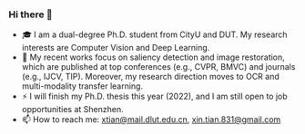 ### Hi there 👋
- 🎓 I am a dual-degree Ph.D. student from CityU and DUT. My research interests are Computer Vision and Deep Learning.
- 🔭 My recent works focus on saliency detection and image restoration, which are published at top conferences (e.g., CVPR, BMVC) and journals (e.g., IJCV, TIP). Moreover, my research direction moves to OCR and multi-modality transfer learning. 
- ⚡ I will finish my Ph.D. thesis this year (2022), and I am still open to job opportunities at Shenzhen.
- 📫 How to reach me: xtian@mail.dlut.edu.cn, xin.tian.831@gmail.com

<!--
**GrassBro/GrassBro** is a ✨ _special_ ✨ repository because its `README.md` (this file) appears on your GitHub profile.

Here are some ideas to get you started:

- 🔭 I’m currently working on computer vision, including saliency detection, OCR, etc.
- 🌱 I’m currently learning ...
- 👯 I’m looking to collaborate on ...
- 🤔 I’m looking for help with ...
- 💬 Ask me about ...
- 📫 How to reach me: ...
- 😄 Pronouns: ...
- ⚡ Fun fact: ...
- 😃 Intern Position at Huawei: If you are interest in topics I did/doing or any other hot vision problems, please send me your CV.
-->
